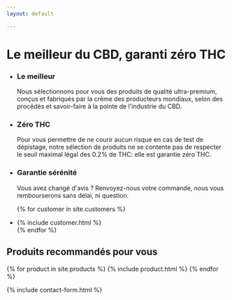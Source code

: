 ```yaml
---
layout: default

---
```

<div class="about">

<h1>Le meilleur du CBD, garanti zéro THC</h1>

<ul class="cols3 cols">
<li>
<div class="icon" style="background-image: url({{ "assets/images/best.png" | relative_url }}"></div>

<h3>Le meilleur</h3>

Nous sélectionnons pour vous des produits de qualité ultra-premium, conçus et fabriqués par la crème des producteurs mondiaux, selon des procédés et savoir-faire à la pointe de l'industrie du CBD.

</li><li>
<div class="icon" style="background-image: url({{ "assets/images/zero-percent-thc.png" | relative_url }}"></div>

<h3>Zéro THC</h3>

Pour vous permettre de ne courir aucun risque en cas de test de dépistage, notre sélection de produits ne se contente pas de respecter le seuil maximal légal des 0.2% de THC: elle est garantie zéro THC.

</li><li>

<div class="icon" style="background-image: url({{ "assets/images/money-back.png" | relative_url }}"></div>

<h3>Garantie sérénité</h3>

Vous avez changé d'avis ? Renvoyez-nous votre commande,  nous vous rembourserons sans délai, ni question.

</li>
</ul>

<ul class="cols2 cols">

{% for customer in site.customers %}
  <li>{% include customer.html %}</li>
{% endfor %}

</ul>

<h2>Produits recommandés pour vous</h2>

</div>


{% for product in site.products %}
  {% include product.html %}
{% endfor %}

{% include contact-form.html %}
